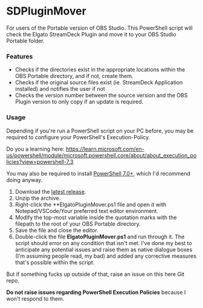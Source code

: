 # SDPluginMover
For users of the Portable version of OBS Studio. This PowerShell script will check the Elgato StreamDeck Plugin and move it to your OBS Studio Portable folder.

### Features
* Checks if the directories exist in the appropriate locations within the OBS Portable directory, and if not, create them.
* Checks if the original source files exist (ie. StreamDeck Application installed) and notifies the user if not
* Checks the version number between the source version and the OBS Plugin version to only copy if an update is required.

### Usage
Depending if you're run a PowerShell script on your PC before, you may be required to configure your PowerShell's Execution-Policy.

Do you a learning here:
https://learn.microsoft.com/en-us/powershell/module/microsoft.powershell.core/about/about_execution_policies?view=powershell-7.3

You may also be required to install [PowerShell 7.0+](https://github.com/PowerShell/PowerShell/), which I'd recommend doing anyway.

1. Download the [latest release](https://github.com/hyp3rstrike/SDPluginMover/releases).
2. Unzip the archive.
3. Right-click the **ElgatoPluginMover.ps1 file and open it with Notepad/VSCode/Your preferred text editor environment.
4. Modify the top-most variable inside the  quotation marks with the filepath to the root of your OBS Portable directory.
5. Save the file and close the editor.
6. Double-click the file **ElgatoPluginMover.ps1** and run through it. 
The script should error on any condition that isn't met. I've done my best to anticipate any potential issues and raise them as native dialogue boxes (I'm assuming people read, my bad) and added any corrective measures that's possible within the script.

But if something fucks up outside of that, raise an issue on this here Git repo.

**Do not raise issues regarding PowerShell Execution Policies** because I won't respond to them.